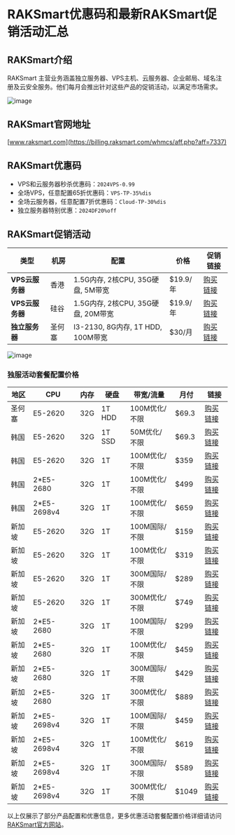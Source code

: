 # RAKSmart优惠码和最新RAKSmart促销活动汇总

## RAKSmart介绍
RAKSmart 主营业务涵盖独立服务器、VPS主机、云服务器、企业邮局、域名注册及云安全服务。他们每月会推出针对这些产品的促销活动，以满足市场需求。

![image](https://github.com/danutooneis/RAKSmart/assets/157678673/268a27a6-615f-4dae-8991-e17131212f10)

## RAKSmart官网地址
[www.raksmart.com](https://billing.raksmart.com/whmcs/aff.php?aff=7337)

## RAKSmart优惠码
- VPS和云服务器秒杀优惠码：`2024VPS-0.99`
- 全场VPS，任意配置65折优惠码：`VPS-TP-35%dis`
- 全场云服务器，任意配置7折优惠码：`Cloud-TP-30%dis`
- 独立服务器特别优惠：`2024DF20%off`

## RAKSmart促销活动

| 类型 | 机房 | 配置 | 价格 | 促销链接 |
| --- | --- | --- | --- | --- |
| **VPS云服务器** | 香港 | 1.5G内存, 2核CPU, 35G硬盘, 5M带宽 | $19.9/年 | [购买链接](https://billing.raksmart.com/whmcs/aff.php?aff=7337&pid=1378) |
| **VPS云服务器** | 硅谷 | 1.5G内存, 2核CPU, 35G硬盘, 20M带宽 | $19.9/年 | [购买链接](https://billing.raksmart.com/whmcs/aff.php?aff=7337&pid=1377) |
| **独立服务器** | 圣何塞 | I3-2130, 8G内存, 1T HDD, 100M带宽 | $30/月 | [购买链接](https://billing.raksmart.com/whmcs/aff.php?aff=7337&pid=638) |

![image](https://github.com/danutooneis/RAKSmart/assets/157678673/f618c1e9-a08c-4ca6-8c28-089516846f87)


### 独服活动套餐配置价格

| 地区        | CPU             | 内存 | 硬盘    | 带宽/流量         | 月付 | 链接                                                                                                        |
|-------------|-----------------|------|---------|-------------------|------|-------------------------------------------------------------------------------------------------------------|
| 圣何塞       | E5-2620         | 32G  | 1T HDD  | 100M优化/不限      | $69.3| [购买链接](https://billing.raksmart.com/whmcs/aff.php?aff=7337&pid=978)                                         |
| 韩国        | E5-2620         | 32G  | 1T SSD  | 50M优化/不限       | $69.3| [购买链接](https://billing.raksmart.com/whmcs/aff.php?aff=7337&pid=1194)                                        |
| 韩国        | E5-2620         | 32G  | 1T      | 100M优化/不限      | $359 | [购买链接](https://billing.raksmart.com/whmcs/aff.php?aff=7337&pid=1190)                                        |
| 韩国        | 2*E5-2680       | 32G  | 1T      | 100M优化/不限      | $499 | [购买链接](https://billing.raksmart.com/whmcs/aff.php?aff=7337&pid=1191)                                        |
| 韩国        | 2*E5-2698v4     | 32G  | 1T      | 100M优化/不限      | $659 | [购买链接](https://billing.raksmart.com/whmcs/aff.php?aff=7337&pid=1192)                                        |
| 新加坡      | E5-2620         | 32G  | 1T      | 100M国际/不限      | $159 | [购买链接](https://billing.raksmart.com/whmcs/aff.php?aff=7337&pid=1281)                                        |
| 新加坡      | E5-2620         | 32G  | 1T      | 100M优化/不限      | $319 | [购买链接](https://billing.raksmart.com/whmcs/aff.php?aff=7337&pid=1127)                                        |
| 新加坡      | E5-2620         | 32G  | 1T      | 300M国际/不限      | $289 | [购买链接](https://billing.raksmart.com/whmcs/aff.php?aff=7337&pid=1282)                                        |
| 新加坡      | E5-2620         | 32G  | 1T      | 300M优化/不限      | $749 | [购买链接](https://billing.raksmart.com/whmcs/aff.php?aff=7337&pid=1266)                                        |
| 新加坡      | 2*E5-2680       | 32G  | 1T      | 100M国际/不限      | $299 | [购买链接](https://billing.raksmart.com/whmcs/aff.php?aff=7337&pid=1283)                                        |
| 新加坡      | 2*E5-2680       | 32G  | 1T      | 100M优化/不限      | $459 | [购买链接](https://billing.raksmart.com/whmcs/aff.php?aff=7337&pid=1127)                                        |
| 新加坡      | 2*E5-2680       | 32G  | 1T      | 300M国际/不限      | $429 | [购买链接](https://billing.raksmart.com/whmcs/aff.php?aff=7337&pid=1284)                                        |
| 新加坡      | 2*E5-2680       | 32G  | 1T      | 300M优化/不限      | $889 | [购买链接](https://billing.raksmart.com/whmcs/aff.php?aff=7337&pid=1267)                                        |
| 新加坡      | 2*E5-2698v4     | 32G  | 1T      | 100M国际/不限      | $459 | [购买链接](https://billing.raksmart.com/whmcs/aff.php?aff=7337&pid=1285)                                        |
| 新加坡      | 2*E5-2698v4     | 32G  | 1T      | 100M优化/不限      | $619 | [购买链接](https://billing.raksmart.com/whmcs/aff.php?aff=7337&pid=1127)                                        |
| 新加坡      | 2*E5-2698v4     | 32G  | 1T      | 300M国际/不限      | $589 | [购买链接](https://billing.raksmart.com/whmcs/aff.php?aff=7337&pid=1286)                                        |
| 新加坡      | 2*E5-2698v4     | 32G  | 1T      | 300M优化/不限      | $1049| [购买链接](https://billing.raksmart.com/whmcs/aff.php?aff=7337&pid=1268)                                        |



以上仅展示了部分产品配置和优惠信息，更多优惠活动套餐配置价格详细请访问[RAKSmart官方网站](https://billing.raksmart.com/whmcs/aff.php?aff=7337)。
